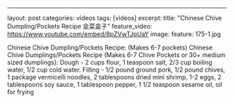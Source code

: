 ---
layout: post
categories: videos
tags: [videos]
excerpt: 
title: "Chinese Chive Dumpling/Pockets Recipe 韭菜盒子"
feature_video: https://www.youtube.com/embed/8pZVwTJpUaY
image:
    feature: 175-1.jpg

Chinese Chive Dumpling/Pockets Recipe: (Makes 6-7 pockets) Chinese Chive Dumplings/Pockets Recipe (Makes 6-7 Chive Pockets or 30+ medium sized dumplings): Dough - 2 cups flour, 1 teaspoon salt, 2/3 cup boiling water, 1/2 cup cold water. Filling - 1/2 pound ground pork, 1/2 pound chives, 1 package vermicelli noodles, 2 tablespoons dried mini shrimp, 1-2 eggs, 2 tablespoons soy sauce, 1 tablespoon pepper, 1 1/2 teaspoon sesame oil, oil for frying